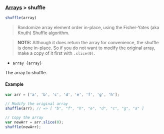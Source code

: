 ### [Arrays](../) > shuffle

```js
shuffle(array)
```

> Randomize array element order in-place, using the Fisher-Yates (aka Knuth) Shuffle algorithm.

> **NOTE:** Although it does return the array for convenience, the shuffle is done in-place. So if you do not want to modify the original array, make a copy of it first with ```.slice(0)```.

- <code>array {array}</code>

The array to shuffle.

#### Example
```js
var arr = ['a', 'b', 'c', 'd', 'e', 'f', 'g', 'h'];

// Modify the original array
shuffle(arr); // => [ "b", "f", "h", "e", "d", "c", "g", "a" ]

// Copy the array
var newArr = arr.slice(0);
shuffle(newArr);
```
